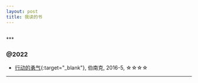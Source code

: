 ```yaml
---
layout: post
title: 我读的书
---
```

<h2 id="top"></h2>
***

### @2022

*   [行动的勇气](http://m.uuspider.com/explorer/3616){:target="_blank"}, 伯南克, 2016-5, ☆☆☆☆



***
